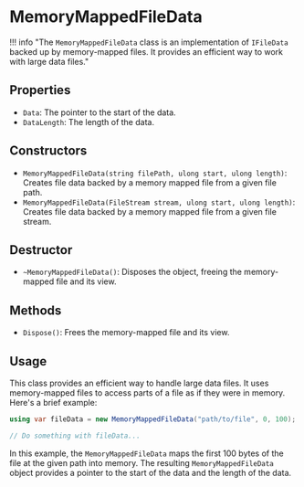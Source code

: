 ﻿# MemoryMappedFileData

!!! info "The `MemoryMappedFileData` class is an implementation of `IFileData` backed up by memory-mapped files. It provides an efficient way to work with large data files."

## Properties

- `Data`: The pointer to the start of the data.
- `DataLength`: The length of the data.

## Constructors

- `MemoryMappedFileData(string filePath, ulong start, ulong length)`: Creates file data backed by a memory mapped file from a given file path.
- `MemoryMappedFileData(FileStream stream, ulong start, ulong length)`: Creates file data backed by a memory mapped file from a given file stream.

## Destructor

- `~MemoryMappedFileData()`: Disposes the object, freeing the memory-mapped file and its view.

## Methods

- `Dispose()`: Frees the memory-mapped file and its view.

## Usage

This class provides an efficient way to handle large data files. It uses memory-mapped files to access parts of a file
as if they were in memory. Here's a brief example:

```csharp
using var fileData = new MemoryMappedFileData("path/to/file", 0, 100);

// Do something with fileData...
```

In this example, the `MemoryMappedFileData` maps the first 100 bytes of the file at the given path into memory.
The resulting `MemoryMappedFileData` object provides a pointer to the start of the data and the length of the data.
